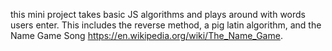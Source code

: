 this mini project takes basic JS algorithms and plays around with words users enter. This includes the reverse method, a pig latin algorithm, and the Name Game Song https://en.wikipedia.org/wiki/The_Name_Game. 